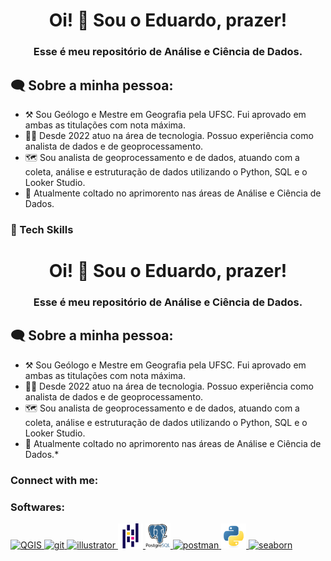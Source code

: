 <h1 align="center"> Oi! 👋 Sou o Eduardo, prazer! </h1>

<h3 align="center"> Esse é meu repositório de Análise e Ciência de Dados. </h3>

## 🗨 Sobre a minha pessoa:
* ⚒ Sou Geólogo e Mestre em Geografia pela UFSC. Fui aprovado em ambas as titulações com nota máxima.
* 👨‍💻 Desde 2022 atuo na área de tecnologia. Possuo experiência como analista de dados e de geoprocessamento.
* 🗺 Sou analista de geoprocessamento e de dados, atuando com a coleta, análise e estruturação de dados utilizando o Python, SQL e o Looker Studio.
* 🧠 Atualmente coltado no aprimorento nas áreas de Análise e Ciência de Dados.

<h3 align="left"> 🎯 Tech Skills </h3>
  
<h1 align="center"> Oi! 👋 Sou o Eduardo, prazer! </h1>

<h3 align="center"> Esse é meu repositório de Análise e Ciência de Dados. </h3>

## 🗨 Sobre a minha pessoa:
* ⚒ Sou Geólogo e Mestre em Geografia pela UFSC. Fui aprovado em ambas as titulações com nota máxima.
* 👨‍💻 Desde 2022 atuo na área de tecnologia. Possuo experiência como analista de dados e de geoprocessamento.
* 🗺 Sou analista de geoprocessamento e de dados, atuando com a coleta, análise e estruturação de dados utilizando o Python, SQL e o Looker Studio.
* 🧠 Atualmente coltado no aprimorento nas áreas de Análise e Ciência de Dados.*

<h3 align="left">Connect with me:</h3>
<p align="left">
</p>

<h3 align="left">Softwares:</h3>
<p align="left"> <a href="https://www.qgis.org/" target="_blank" rel="noreferrer"> <img src="https://en.m.wikipedia.org/wiki/File:QGIS_logo,_2017.svg#/media/File%3AQGIS_logo_minimal.svg" alt="QGIS" width="40" height="40"/> </a> 
  <a href="https://git-scm.com/" target="_blank" rel="noreferrer"> <img src="https://www.vectorlogo.zone/logos/git-scm/git-scm-icon.svg" alt="git" width="40" height="40"/> </a> 
  <a href="https://www.adobe.com/in/products/illustrator.html" target="_blank" rel="noreferrer"> <img src="https://www.vectorlogo.zone/logos/adobe_illustrator/adobe_illustrator-icon.svg" alt="illustrator" width="40" height="40"/> </a> 
  <a href="https://pandas.pydata.org/" target="_blank" rel="noreferrer"> <img src="https://raw.githubusercontent.com/devicons/devicon/2ae2a900d2f041da66e950e4d48052658d850630/icons/pandas/pandas-original.svg" alt="pandas" width="40" height="40"/> </a> 
  <a href="https://www.postgresql.org" target="_blank" rel="noreferrer"> <img src="https://raw.githubusercontent.com/devicons/devicon/master/icons/postgresql/postgresql-original-wordmark.svg" alt="postgresql" width="40" height="40"/> </a> 
  <a href="https://postman.com" target="_blank" rel="noreferrer"> <img src="https://www.vectorlogo.zone/logos/getpostman/getpostman-icon.svg" alt="postman" width="40" height="40"/> </a> 
  <a href="https://www.python.org" target="_blank" rel="noreferrer"> <img src="https://raw.githubusercontent.com/devicons/devicon/master/icons/python/python-original.svg" alt="python" width="40" height="40"/> </a> 
  <a href="https://seaborn.pydata.org/" target="_blank" rel="noreferrer"> <img src="https://seaborn.pydata.org/_images/logo-mark-lightbg.svg" alt="seaborn" width="40" height="40"/> </a> 
</p>
